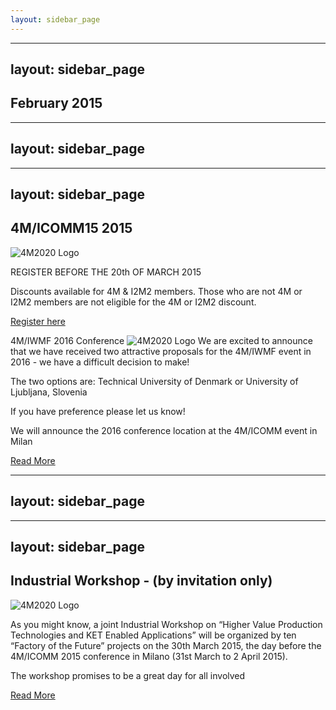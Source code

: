 ```yaml
---
layout: sidebar_page
---
```


---
layout: sidebar_page
---

## February 2015

---
layout: sidebar_page
---

---
layout: sidebar_page
---

## 4M/ICOMM15 2015

![4M2020 Logo]("/4m-association/assets/images/conference.jpg)

REGISTER BEFORE THE 20th OF MARCH 2015

Discounts available for 4M & I2M2 members. Those who are not 4M or I2M2 members are not eligible for the 4M or I2M2 discount.

[Register here](/4m-association/conference/2015.html)


4M/IWMF 2016 Conference 
![4M2020 Logo]("/4m-association/assets/images/2016-conference.jpg)
We are excited to announce that we have received two attractive proposals for the 4M/IWMF event in 2016 - we have a difficult decision to make!

The two options are: Technical University of Denmark or University of Ljubljana, Slovenia

If you have preference please let us know!
 
We will announce the 2016 conference location at the 4M/ICOMM event in Milan

[Read More](/4m-association/content/4MIWMF-2016-Proposals.html)


---
layout: sidebar_page
---

---
layout: sidebar_page
---

## Industrial Workshop - (by invitation only)

![4M2020 Logo]("/4m-association/assets/images/ind-workshop.jpg)

As you might know, a joint Industrial Workshop on “Higher Value Production Technologies and KET Enabled Applications” will be organized by  ten “Factory of the Future” projects on the 30th March 2015, the day before the 4M/ICOMM 2015 conference in Milano (31st March to 2 April 2015).  
 
The workshop promises to be a great day for all involved

[Read More](/4m-association/bulletin/2015/March/INDUSTRIAL-WORKSHOP.html)
